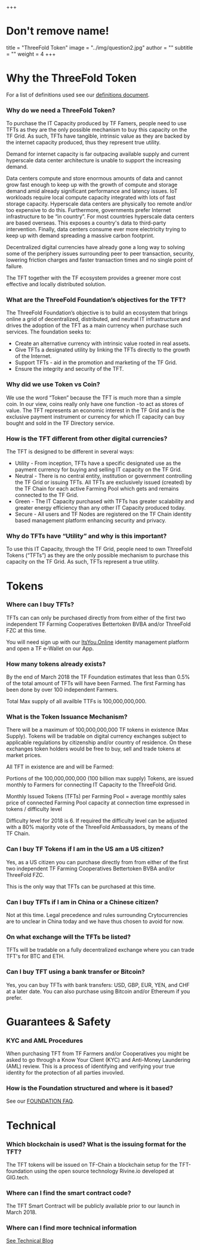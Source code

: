 +++
# Don't remove name!
title = "ThreeFold Token"
image = "../img/question2.jpg"
author = ""
subtitle = ""
weight = 4
+++

# Why the ThreeFold Token

For a list of definitions used see our [definitions document](https://docs.grid.tf/threefold/info/src/branch/master/legal/definitions.md).


### Why do we need a ThreeFold Token?

To purchase the IT Capacity produced by TF Famers, people need to use TFTs as they are the only possible mechanism to buy this capacity on the TF Grid. As such, TFTs have tangible, intrinsic value as they are backed by the internet capacity produced, thus they represent true utility.

Demand for internet capacity is far outpacing available supply and current hyperscale data center architecture is unable to support the increasing demand.

Data centers compute and store enormous amounts of data and cannot grow fast enough to keep up with the growth of compute and storage demand amid already significant performance and latency issues. IoT workloads require local compute capacity integrated with lots of fast storage capacity. Hyperscale data centers are physically too remote and/or too expensive to do this. Furthermore, governments prefer Internet infrastructure to be “in country”. For most countries hyperscale data centers are based overseas. This exposes a country's data to third-party intervention. Finally, data centers consume ever more electricity trying to keep up with demand spreading a massive carbon footprint.

Decentralized digital currencies have already gone a long way to solving some of the periphery issues surrounding peer to peer transaction, security, lowering friction charges and faster transaction times and no single point of failure.

The TFT together with the TF ecosystem provides a greener more cost effective and locally distributed solution.

### What are the ThreeFold Foundation’s objectives for the TFT?

The ThreeFold Foundation’s objective is to build an ecosystem that brings online a grid of decentralized, distributed, and neutral IT infrastructure and drives the adoption of the TFT as a main currency when purchase such services. The foundation seeks to:

* Create an alternative currency with intrinsic value rooted in real assets.
* Give TFTs a designated utility by linking the TFTs directly to the growth of the Internet.
* Support TFTs - aid in the promotion and marketing of the TF Grid.
* Ensure the integrity and security of the TFT.

### Why did we use Token vs Coin?

We use the word “Token” because the TFT is much more than a simple coin. In our view, coins really only have one function - to act as stores of value. The TFT represents an economic interest in the TF Grid and is the exclusive payment instrument or currency for which IT capacity can buy bought and sold in the TF Directory service.

### How is the TFT different from other digital currencies?

The TFT is designed to be different in several ways:

* Utility - From inception, TFTs have a specific designated use as the payment currency for buying and selling IT capacity on the TF Grid.
* Neutral - There is no central entity, institution or government controlling the TF Grid or issuing TFTs. All TFTs are exclusively issued (created) by the TF Chain for each active Farming Pool which gets and remains connected to the TF Grid.
* Green -  The IT Capacity purchased with TFTs has greater scalability and greater energy efficiency than any other IT Capacity produced today.
* Secure - All users and TF Nodes are registered on the TF Chain identity based management platform enhancing security and privacy.


### Why do TFTs have “Utility” and why is this important?

To use this IT Capacity, through the TF Grid, people need to own ThreeFold Tokens (“TFTs”) as they are the only possible mechanism to purchase this capacity on the TF Grid. As such, TFTs represent a true utility.

# Tokens

### Where can I buy TFTs?

TFTs can can only be purchased directly from from either of the first two independent TF Farming Cooperatives Bettertoken BVBA and/or ThreeFold FZC at this time.

You will need sign up with our [ItsYou.Online](http://itsyou.online) identity management platform and open a TF e-Wallet on our App.


### How many tokens already exists?

By the end of March 2018 the TF Foundation estimates that less than 0.5% of the total amount of TFTs will have been Farmed. The first Farming has been done by over 100 independent Farmers.

Total Max supply of all availble TTFs is 100,000,000,000.


### What is the Token Issuance Mechanism?

There will be a maximum of 100,000,000,000 TF tokens in existence (Max Supply). Tokens will be tradable on digital currency exchanges subject to applicable regulations by citizenship and/or country of residence. On these exchanges token holders would be free to buy, sell and trade tokens at market prices.

All TFT in existence are and will be Farmed:

Portions of the 100,000,000,000 (100 billion max supply) Tokens, are issued monthly to Farmers for connecting IT Capacity to the ThreeFold Grid.

Monthly Issued Tokens (TFTs) per Farming Pool =  average monthly sales price of connected Farming Pool capacity at connection time expressed in tokens / difficulty level

Difficulty level for 2018 is 6. If required the difficulty level can be adjusted with a 80% majority vote of the ThreeFold Ambassadors, by means of the TF Chain.   


### Can I buy TF Tokens if I am in the US am a US citizen?

Yes, as a US citizen you can purchase directly from from either of the first two independent TF Farming Cooperatives Bettertoken BVBA and/or ThreeFold FZC.

This is the only way that TFTs can be purchased at this time.

### Can I buy TFTs if I am in China or a Chinese citizen?

Not at this time. Legal precedence and rules surrounding Crytocurrencies are to unclear in China today and we have thus chosen to avoid for now.

### On what exchange will the TFTs be listed?

TFTs will be tradable on a fully decentralized exchange where you can trade TFT's for BTC and ETH.

### Can I buy TFT using a bank transfer or Bitcoin?

Yes, you can buy TFTs with bank transfers: USD, GBP, EUR, YEN, and CHF at a later date. You can also purchase using Bitcoin and/or Ethereum if you prefer.

# Guarantees & Safety

### KYC and AML Procedures

When purchasing TFT from TF Farmers and/or Cooperatives you might be asked to go through a Know Your Client (KYC) and Anti-Money Laundering (AML) review. This is a process of identifying and verifying your true identity for the protection of all parties invovled.

### How is the Foundation structured and where is it based?

See our [FOUNDATION FAQ](/faq/foundation-faq).

# Technical

### Which blockchain is used? What is the issuing format for the TFT?

The TFT tokens will be issued on TF-Chain a blockchain setup for the TFT-foundation using the open source technology Rivine.io developed at GIG.tech.

### Where can I find the smart contract code?

The TFT Smart Contract will be publicly available prior to our launch in March 2018.

### Where can I find more technical information

[See Technical Blog](/information)
